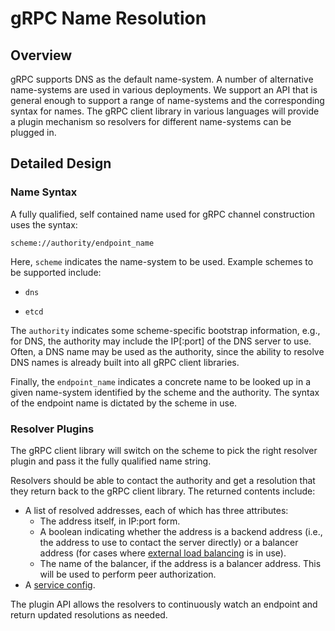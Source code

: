 # gRPC Name Resolution

## Overview

gRPC supports DNS as the default name-system. A number of alternative
name-systems are used in various deployments. We support an API that is
general enough to support a range of name-systems and the corresponding
syntax for names. The gRPC client library in various languages will
provide a plugin mechanism so resolvers for different name-systems can
be plugged in.

## Detailed Design

### Name Syntax

A fully qualified, self contained name used for gRPC channel construction
uses the syntax:

```
scheme://authority/endpoint_name
```

Here, `scheme` indicates the name-system to be used. Example schemes to
be supported include:

* `dns`

* `etcd`

The `authority` indicates some scheme-specific bootstrap information, e.g.,
for DNS, the authority may include the IP[:port] of the DNS server to
use. Often, a DNS name may be used as the authority, since the ability to
resolve DNS names is already built into all gRPC client libraries.

Finally, the `endpoint_name` indicates a concrete name to be looked up
in a given name-system identified by the scheme and the authority. The
syntax of the endpoint name is dictated by the scheme in use.

### Resolver Plugins

The gRPC client library will switch on the scheme to pick the right
resolver plugin and pass it the fully qualified name string.

Resolvers should be able to contact the authority and get a resolution
that they return back to the gRPC client library. The returned contents
include:

- A list of resolved addresses, each of which has three attributes:
  - The address itself, in IP:port form.
  - A boolean indicating whether the address is a backend address (i.e.,
    the address to use to contact the server directly) or a balancer
    address (for cases where [external load balancing](load-balancing.md)
    is in use).
  - The name of the balancer, if the address is a balancer address.
    This will be used to perform peer authorization.
- A [service config](service_config.md).

The plugin API allows the resolvers to continuously watch an endpoint
and return updated resolutions as needed.
